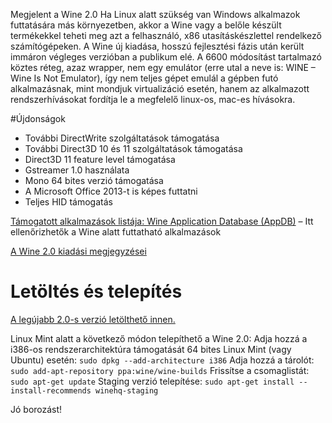 Megjelent a Wine 2.0
Ha Linux alatt szükség van Windows alkalmazok futtatására más környezetben, akkor a Wine vagy a belőle készült termékekkel teheti meg azt a felhasználó, x86 utasításkészlettel rendelkező számítógépeken. A Wine új kiadása, hosszú fejlesztési fázis után került immáron végleges verzióban a publikum elé. A 6600 módosítást tartalmazó köztes réteg, azaz wrapper, nem egy emulátor (erre utal a neve is: WINE – Wine Is Not Emulator), így nem teljes gépet emulál a gépben futó alkalmazásnak, mint mondjuk virtualizáció esetén, hanem az alkalmazott rendszerhívásokat fordítja le a megfelelő linux-os, mac-es hívásokra.

#Újdonságok

* További DirectWrite szolgáltatások támogatása
* További Direct3D 10 és 11 szolgáltatások támogatása
* Direct3D 11 feature level támogatása
* Gstreamer 1.0 használata
* Mono 64 bites verzió támogatása
* A Microsoft Office 2013-t is képes futtatni
* Teljes HID támogatás

[Támogatott alkalmazások listája: Wine Application Database (AppDB)](https://appdb.winehq.org/) – Itt ellenőrizhetők a Wine alatt futtatható alkalmazások

[A Wine 2.0 kiadási megjegyzései](https://www.winehq.org/announce/2.0)

# Letöltés és telepítés

[A legújabb 2.0-s verzió letölthető innen.](https://www.winehq.org/download)

Linux Mint alatt a következő módon telepíthető a Wine 2.0:
Adja hozzá a i386-os rendszerarchitektúra támogatását 64 bites Linux Mint (vagy Ubuntu) esetén:
```sudo dpkg --add-architecture i386```
Adja hozzá a tárolót:
```sudo add-apt-repository ppa:wine/wine-builds```
Frissítse a csomaglistát:
```sudo apt-get update```
Staging verzió telepítése:
```sudo apt-get install --install-recommends winehq-staging```

Jó borozást!

